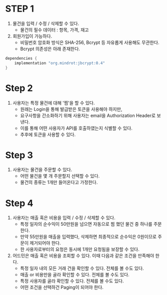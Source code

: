 # STEP 1
1. 물건을 입력 / 수정 / 삭제할 수 있다.
    - 물건의 필수 데이터 : 항목, 가격, 재고
2. 회원가입이 가능하다.
    - 비밀번호 암호화 방식은 SHA-256, Bcrypt 등 자유롭게 사용해도 무관한다.
    - Bcrypt 의존성은 아래 존재한다.
```groovy
dependencies {
    implementation "org.mindrot:jbcrypt:0.4"
}
```

# Step 2
1. 사용자는 특정 물건에 대해 '찜'을 할 수 있다.
   - 원래는 Login을 통해 발급받은 토큰을 사용해야 하지만,
   - 요구사항을 간소화하기 위해 사용자는 email을 Authorization Header로 보낸다.
   - 이를 통해 어떤 사용자가 API를 호출하였는지 식별할 수 있다.
   - 추후에 토큰을 사용할 수 있다.

# Step 3
1. 사용자는 물건을 주문할 수 있다.
   - 어떤 물건을 몇 개 주문할지 선택할 수 있다.
   - 물건의 종류는 1개만 들어온다고 가정한다.

# Step 4
1. 사용자는 매출 혹은 비용을 입력 / 수정 / 삭제할 수 있다.
   - 특정 일자의 순수익이 50만원을 넘으면 자동으로 찜 했던 물건 중 하나를 주문한다.
   - 만약 55만원을 매출을 입력했다, 삭제하면 최종적으로 순수익은 0원이므로 주문이 제거되어야 한다.
   - 한 사용자로부터의 요청은 동시에 1개만 요청됨을 보장할 수 있다.
2. 어드민은 매출 혹은 비용을 조회할 수 있다. 이때 다음과 같은 조건을 만족해야 한다.
   - 특정 일자 내의 모든 거래 건을 확인할 수 있다. 전체를 볼 수도 있다.
   - 매출 or 비용만을 골라 확인할 수 있다. 전체를 볼 수도 있다.
   - 특정 사용자를 골라 확인할 수 있다. 전체를 볼 수도 있다.
   - 어떤 조건을 선택하건 Paging이 되어야 한다.
